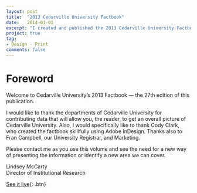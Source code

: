 ```yaml
---
layout: post
title:  "2013 Cedarville University Factbook"
date:   2014-01-01
excerpt: "I created and published the 2013 Cedarville University Factbook using InDesign."
project: true
tag:
- Design - Print
comments: false
---
```


# Foreword

Welcome to Cedarville University’s 2013 Factbook — the 27th edition of this publication.

I would like to thank the departments of Cedarville University for contributing data that will allow you, the
reader, to get an overall picture of Cedarville University. Also, I would specifically like to thank Cody Clark, who
created the factbook skillfully using Adobe InDesign. Thanks also to Fran Campbell, our University Registrar,
and Marketing.

Please contact me as you use this volume and see the need for a new way of presenting the information or
identify a new area we can cover.

Lindsey McCarty </br>Director of Institutional Research

[See it live](http://www.cedarville.edu/~/media/Files/PDF/Factbook/2013/Factbook2013.pdf){: .btn}
